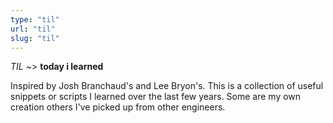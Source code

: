 ```yaml
---
type: "til"
url: "til"
slug: "til"
---
```


*TIL* ~> **today i learned**

Inspired by Josh Branchaud's and Lee Bryon's. This is a collection of useful snippets or scripts I learned over the last few years. Some are my own creation others I've picked up from other engineers.
